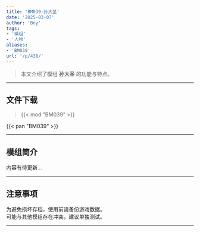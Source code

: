 ```yaml
---
title: 'BM039-孙大圣'
date: '2025-03-07'
author: 'Bny'
tags:
- '模组'
- '人物'
aliases:
- 'BM039'
url: '/p/438/'
---
```


> 本文介绍了模组 **孙大圣** 的功能与特点。

---

## 文件下载  

> {{< mod "BM039" >}}  

{{< pan "BM039" >}}  

---

## 模组简介

>  
内容有待更新...  

---

## 注意事项

>  
为避免损坏存档，使用前请备份游戏数据。  
可能与其他模组存在冲突，建议单独测试。  

---


